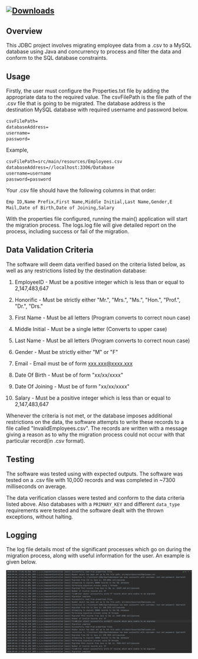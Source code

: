 [![Downloads](https://media-exp1.licdn.com/dms/image/C4D0BAQGUUbYm7AI-Ug/company-logo_200_200/0?e=1606953600&v=beta&t=ElBiRi0gbFgBUh22ShVN1GCKM4qZtjcqiYKyYjAwaIk)](https://media-exp1.licdn.com/dms/image/C4D0BAQGUUbYm7AI-Ug/company-logo_200_200/0?e=1606953600&v=beta&t=ElBiRi0gbFgBUh22ShVN1GCKM4qZtjcqiYKyYjAwaIk)
---

**Overview**
---
This JDBC project involves migrating employee data from a .csv to a MySQL database 
using Java and concurrency to process and filter the data and conform to the SQL 
database constraints.

**Usage**
---
Firstly, the user must configure the Properties.txt file by adding the appropriate
data to the required value. The csvFilePath is the file path of the .csv file that
is going to be migrated. The database address is the destination MySQL database with 
required username and password below.
```
csvFilePath=
databaseAddress=
username=
password=
```
Example,
```
csvFilePath=src/main/resources/Employees.csv
databaseAddress=//localhost:3306/Database
username=username
password=password
```
Your .csv file should have the following columns in that order:
```
Emp ID,Name Prefix,First Name,Middle Initial,Last Name,Gender,E Mail,Date of Birth,Date of Joining,Salary
```
With the properties file configured, running the main() application will start the 
migration process. The logs.log file will give detailed report on the process, including
success or fail of the migration.

**Data Validation Criteria**
---
The software will deem data verified based on the criteria listed below, as well as any
restrictions listed by the destination database:

1. EmployeeID - Must be a positive integer which is less than or equal to 2,147,483,647

1. Honorific - Must be strictly either "Mr.", "Mrs.", "Ms.", "Hon.", "Prof.", "Dr.", "Drs."
1. First Name - Must be all letters (Program converts to correct noun case)
1. Middle Initial - Must be a single letter (Converts to upper case)
1. Last Name - Must be all letters (Program converts to correct noun case)
1. Gender - Must be strictly either "M" or "F"
1. Email - Email must be of form xxx.xxx@xxxx.xxx
1. Date Of Birth - Must be of form "xx/xx/xxxx"
1. Date Of Joining - Must be of form "xx/xx/xxxx"
1. Salary - Must be a positive integer which is less than or equal to 2,147,483,647


Whenever the criteria is not met, or the database imposes additional restrictions on the
data, the software attempts to write these records to a file called "InvalidEmployees.csv".
The records are written with a message giving a reason as to why the migration process
 could not occur with that particular record(in .csv format).

**Testing**
---
The software was tested using with expected outputs. The software was tested on a .csv
file with 10,000 records and was completed in ~7300 milliseconds on average. 

The data verification classes were tested and conform to the data criteria listed above.
Also databases with a `PRIMARY_KEY` and different `data_type` requirements were tested 
and the software dealt with the thrown exceptions, without halting.

**Logging**
---
The log file details most of the significant processes which go on during the migration
process, along with useful information for the user. An example is given below.

[![Downloads](https://github.com/Sparta-MCamacho/Sparta/blob/master/Assets/Example%20of%20log%20file.png)](https://github.com/Sparta-MCamacho/Sparta/blob/master/Assets/Example%20of%20log%20file.png)










